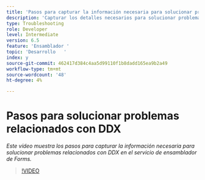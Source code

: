 ```yaml
---
title: 'Pasos para capturar la información necesaria para solucionar problemas relacionados con DDX '
description: 'Capturar los detalles necesarios para solucionar problemas relacionados con el ensamblador '
type: Troubleshooting
role: Developer
level: Intermediate
version: 6.5
feature: 'Ensamblador '
topic: 'Desarrollo   '
index: y
source-git-commit: 462417d384c4aa5d99110f1b8dadd165ea9b2a49
workflow-type: tm+mt
source-wordcount: '48'
ht-degree: 4%

---
```



# Pasos para solucionar problemas relacionados con DDX

*Este vídeo muestra los pasos para capturar la información necesaria para solucionar problemas relacionados con DDX en el servicio de ensamblador de Forms.*

>[!VIDEO](https://video.tv.adobe.com/v/335517?quality=9&learn=on)
